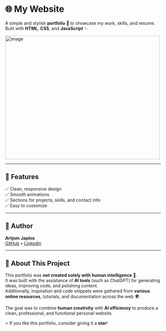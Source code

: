 # 🌐 My Website  

A simple and stylish **portfolio** 💼 to showcase my work, skills, and resume.  
Built with **HTML**, **CSS**, and **JavaScript** ✨  

<img width="500" height="400" alt="image" src="https://github.com/user-attachments/assets/cd6d0038-7e5f-4c78-83aa-f73e1373ca94" />


---

## 🚀 Features  
✅ Clean, responsive design  
✅ Smooth animations  
✅ Sections for projects, skills, and contact info  
✅ Easy to customize  

---

## 👤 Author  
**Artjom Japins**  
[GitHub](https://github.com/yourusername) • [LinkedIn](https://linkedin.com/in/your-link)  

---

## 🤖 About This Project  

This portfolio was **not created solely with human intelligence** 🧠.  
It was built with the assistance of **AI tools** (such as ChatGPT) for generating ideas, improving code, and polishing content.  
Additionally, inspiration and code snippets were gathered from **various online resources**, tutorials, and documentation across the web 🌍.  

The goal was to combine **human creativity** with **AI efficiency** to produce a clean, professional, and functional personal website.

⭐ If you like this portfolio, consider giving it a **star**!
